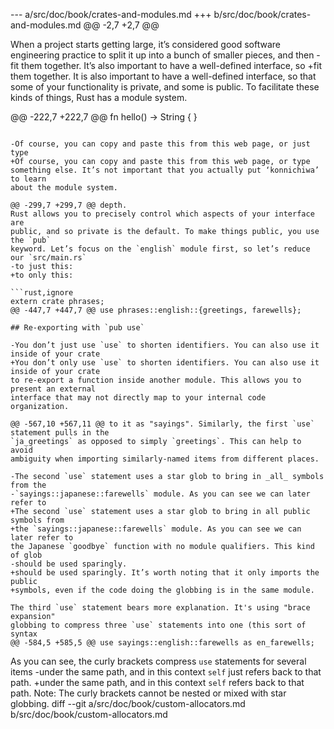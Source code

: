 --- a/src/doc/book/crates-and-modules.md
+++ b/src/doc/book/crates-and-modules.md
@@ -2,7 +2,7 @@
 
 When a project starts getting large, it’s considered good software
 engineering practice to split it up into a bunch of smaller pieces, and then
-fit them together. It’s also important to have a well-defined interface, so
+fit them together. It is also important to have a well-defined interface, so
 that some of your functionality is private, and some is public. To facilitate
 these kinds of things, Rust has a module system.
 
@@ -222,7 +222,7 @@ fn hello() -> String {
 }
 ```
 
-Of course, you can copy and paste this from this web page, or just type
+Of course, you can copy and paste this from this web page, or type
 something else. It’s not important that you actually put ‘konnichiwa’ to learn
 about the module system.
 
@@ -299,7 +299,7 @@ depth.
 Rust allows you to precisely control which aspects of your interface are
 public, and so private is the default. To make things public, you use the `pub`
 keyword. Let’s focus on the `english` module first, so let’s reduce our `src/main.rs`
-to just this:
+to only this:
 
 ```rust,ignore
 extern crate phrases;
@@ -447,7 +447,7 @@ use phrases::english::{greetings, farewells};
 
 ## Re-exporting with `pub use`
 
-You don’t just use `use` to shorten identifiers. You can also use it inside of your crate
+You don’t only use `use` to shorten identifiers. You can also use it inside of your crate
 to re-export a function inside another module. This allows you to present an external
 interface that may not directly map to your internal code organization.
 
@@ -567,10 +567,11 @@ to it as "sayings". Similarly, the first `use` statement pulls in the
 `ja_greetings` as opposed to simply `greetings`. This can help to avoid
 ambiguity when importing similarly-named items from different places.
 
-The second `use` statement uses a star glob to bring in _all_ symbols from the
-`sayings::japanese::farewells` module. As you can see we can later refer to
+The second `use` statement uses a star glob to bring in all public symbols from
+the `sayings::japanese::farewells` module. As you can see we can later refer to
 the Japanese `goodbye` function with no module qualifiers. This kind of glob
-should be used sparingly.
+should be used sparingly. It’s worth noting that it only imports the public
+symbols, even if the code doing the globbing is in the same module.
 
 The third `use` statement bears more explanation. It's using "brace expansion"
 globbing to compress three `use` statements into one (this sort of syntax
@@ -584,5 +585,5 @@ use sayings::english::farewells as en_farewells;
 ```
 
 As you can see, the curly brackets compress `use` statements for several items
-under the same path, and in this context `self` just refers back to that path.
+under the same path, and in this context `self` refers back to that path.
 Note: The curly brackets cannot be nested or mixed with star globbing.
diff --git a/src/doc/book/custom-allocators.md b/src/doc/book/custom-allocators.md
